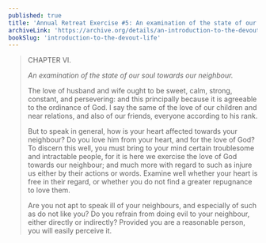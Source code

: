 ```yaml
---
published: true
title: 'Annual Retreat Exercise #5: An examination of the state of our soul towards our neighbour'
archiveLink: 'https://archive.org/details/an-introduction-to-the-devout-life/page/271?view=theater'
bookSlug: 'introduction-to-the-devout-life'
---
```


> CHAPTER VI.
>
> *An examination of the state of our soul towards our neighbour.*
>
> The love of husband and wife ought to be sweet, calm, strong, constant, and persevering: and this principally because it is agreeable to the ordinance of God. I say the same of the love of our children and near relations, and also of our friends, everyone according to his rank.
>
> But to speak in general, how is your heart affected towards your neighbour? Do you love him from your heart, and for the love of God? To discern this well, you must bring to your mind certain troublesome and intractable people, for it is here we exercise the love of God towards our neighbour; and much more with regard to such as injure us either by their actions or words. Examine well whether your heart is free in their regard, or whether you do not find a greater repugnance to love them.
>
> Are you not apt to speak ill of your neighbours, and especially of such as do not like you? Do you refrain from doing evil to your neighbour, either directly or indirectly? Provided you are a reasonable person, you will easily perceive it.
